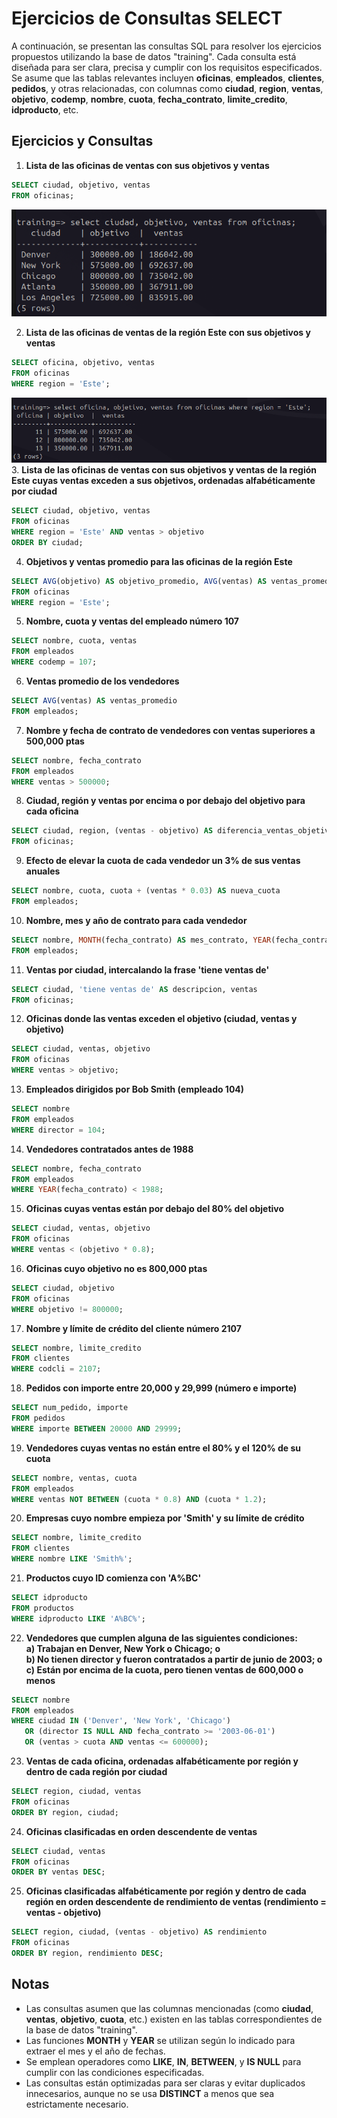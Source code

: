# Ejercicios de Consultas SELECT

A continuación, se presentan las consultas SQL para resolver los ejercicios propuestos utilizando la base de datos "training". Cada consulta está diseñada para ser clara, precisa y cumplir con los requisitos especificados. Se asume que las tablas relevantes incluyen **oficinas**, **empleados**, **clientes**, **pedidos**, y otras relacionadas, con columnas como **ciudad**, **region**, **ventas**, **objetivo**, **codemp**, **nombre**, **cuota**, **fecha_contrato**, **limite_credito**, **idproducto**, etc.

## Ejercicios y Consultas

1. **Lista de las oficinas de ventas con sus objetivos y ventas**  
```sql
SELECT ciudad, objetivo, ventas
FROM oficinas;
```
![alt text](image.png)

2. **Lista de las oficinas de ventas de la región Este con sus objetivos y ventas**  
```sql
SELECT oficina, objetivo, ventas
FROM oficinas
WHERE region = 'Este';
```
![alt text](image-1.png)
3. **Lista de las oficinas de ventas con sus objetivos y ventas de la región Este cuyas ventas exceden a sus objetivos, ordenadas alfabéticamente por ciudad**  
```sql
SELECT ciudad, objetivo, ventas
FROM oficinas
WHERE region = 'Este' AND ventas > objetivo
ORDER BY ciudad;
```

4. **Objetivos y ventas promedio para las oficinas de la región Este**  
```sql
SELECT AVG(objetivo) AS objetivo_promedio, AVG(ventas) AS ventas_promedio
FROM oficinas
WHERE region = 'Este';
```

5. **Nombre, cuota y ventas del empleado número 107**  
```sql
SELECT nombre, cuota, ventas
FROM empleados
WHERE codemp = 107;
```

6. **Ventas promedio de los vendedores**  
```sql
SELECT AVG(ventas) AS ventas_promedio
FROM empleados;
```

7. **Nombre y fecha de contrato de vendedores con ventas superiores a 500,000 ptas**  
```sql
SELECT nombre, fecha_contrato
FROM empleados
WHERE ventas > 500000;
```

8. **Ciudad, región y ventas por encima o por debajo del objetivo para cada oficina**  
```sql
SELECT ciudad, region, (ventas - objetivo) AS diferencia_ventas_objetivo
FROM oficinas;
```

9. **Efecto de elevar la cuota de cada vendedor un 3% de sus ventas anuales**  
```sql
SELECT nombre, cuota, cuota + (ventas * 0.03) AS nueva_cuota
FROM empleados;
```

10. **Nombre, mes y año de contrato para cada vendedor**  
```sql
SELECT nombre, MONTH(fecha_contrato) AS mes_contrato, YEAR(fecha_contrato) AS anio_contrato
FROM empleados;
```

11. **Ventas por ciudad, intercalando la frase 'tiene ventas de'**  
```sql
SELECT ciudad, 'tiene ventas de' AS descripcion, ventas
FROM oficinas;
```

12. **Oficinas donde las ventas exceden el objetivo (ciudad, ventas y objetivo)**  
```sql
SELECT ciudad, ventas, objetivo
FROM oficinas
WHERE ventas > objetivo;
```

13. **Empleados dirigidos por Bob Smith (empleado 104)**  
```sql
SELECT nombre
FROM empleados
WHERE director = 104;
```

14. **Vendedores contratados antes de 1988**  
```sql
SELECT nombre, fecha_contrato
FROM empleados
WHERE YEAR(fecha_contrato) < 1988;
```

15. **Oficinas cuyas ventas están por debajo del 80% del objetivo**  
```sql
SELECT ciudad, ventas, objetivo
FROM oficinas
WHERE ventas < (objetivo * 0.8);
```

16. **Oficinas cuyo objetivo no es 800,000 ptas**  
```sql
SELECT ciudad, objetivo
FROM oficinas
WHERE objetivo != 800000;
```

17. **Nombre y límite de crédito del cliente número 2107**  
```sql
SELECT nombre, limite_credito
FROM clientes
WHERE codcli = 2107;
```

18. **Pedidos con importe entre 20,000 y 29,999 (número e importe)**  
```sql
SELECT num_pedido, importe
FROM pedidos
WHERE importe BETWEEN 20000 AND 29999;
```

19. **Vendedores cuyas ventas no están entre el 80% y el 120% de su cuota**  
```sql
SELECT nombre, ventas, cuota
FROM empleados
WHERE ventas NOT BETWEEN (cuota * 0.8) AND (cuota * 1.2);
```

20. **Empresas cuyo nombre empieza por 'Smith' y su límite de crédito**  
```sql
SELECT nombre, limite_credito
FROM clientes
WHERE nombre LIKE 'Smith%';
```

21. **Productos cuyo ID comienza con 'A%BC'**  
```sql
SELECT idproducto
FROM productos
WHERE idproducto LIKE 'A%BC%';
```

22. **Vendedores que cumplen alguna de las siguientes condiciones:  
   a) Trabajan en Denver, New York o Chicago; o  
   b) No tienen director y fueron contratados a partir de junio de 2003; o  
   c) Están por encima de la cuota, pero tienen ventas de 600,000 o menos**  
```sql
SELECT nombre
FROM empleados
WHERE ciudad IN ('Denver', 'New York', 'Chicago')
   OR (director IS NULL AND fecha_contrato >= '2003-06-01')
   OR (ventas > cuota AND ventas <= 600000);
```

23. **Ventas de cada oficina, ordenadas alfabéticamente por región y dentro de cada región por ciudad**  
```sql
SELECT region, ciudad, ventas
FROM oficinas
ORDER BY region, ciudad;
```

24. **Oficinas clasificadas en orden descendente de ventas**  
```sql
SELECT ciudad, ventas
FROM oficinas
ORDER BY ventas DESC;
```

25. **Oficinas clasificadas alfabéticamente por región y dentro de cada región en orden descendente de rendimiento de ventas (rendimiento = ventas - objetivo)**  
```sql
SELECT region, ciudad, (ventas - objetivo) AS rendimiento
FROM oficinas
ORDER BY region, rendimiento DESC;
```

## Notas
- Las consultas asumen que las columnas mencionadas (como **ciudad**, **ventas**, **objetivo**, **cuota**, etc.) existen en las tablas correspondientes de la base de datos "training".
- Las funciones **MONTH** y **YEAR** se utilizan según lo indicado para extraer el mes y el año de fechas.
- Se emplean operadores como **LIKE**, **IN**, **BETWEEN**, y **IS NULL** para cumplir con las condiciones especificadas.
- Las consultas están optimizadas para ser claras y evitar duplicados innecesarios, aunque no se usa **DISTINCT** a menos que sea estrictamente necesario.